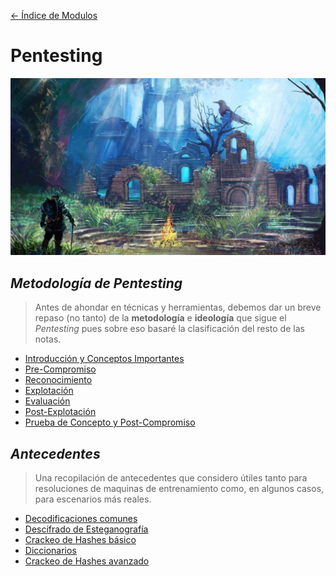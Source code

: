 [<- Índice de Modulos](../HackingFightClub.md)
# Pentesting

![bonfire2.jpg](../../imagenes/bonfire2.jpg)

## *Metodología de Pentesting*

> Antes de ahondar en técnicas y herramientas, debemos dar un breve repaso (no tanto) de la **metodología** e **ideología** que sigue el *Pentesting* pues sobre eso basaré la clasificación del resto de las notas.

- [Introducción y Conceptos Importantes](metodologia/Intro.md)
- [Pre-Compromiso](metodologia/Precompromiso.md)
- [Reconocimiento](metodologia/Reconocimiento.md)
- [Explotación](metodologia/Explotacion.md)
- [Evaluación](metodologia/Evaluacion.md)
- [Post-Explotación](metodologia/Postexplotacion.md)
- [Prueba de Concepto y Post-Compromiso](metodologia/PruebaConcepto.md)

## *Antecedentes*

> Una recopilación de antecedentes que considero útiles tanto para resoluciones de maquinas de entrenamiento como, en algunos casos, para escenarios más reales.

- [Decodificaciones comunes](antecedentes/Decodificaciones.md)
- [Descifrado de Esteganografía](antecedentes/Esteganografia.md)
- [Crackeo de Hashes básico](antecedentes/HashCrackingBasico.md)
- [Diccionarios](antecedentes/Diccionarios.md)
- [Crackeo de Hashes avanzado](antecedentes/HashCrackingAvanzado.md)